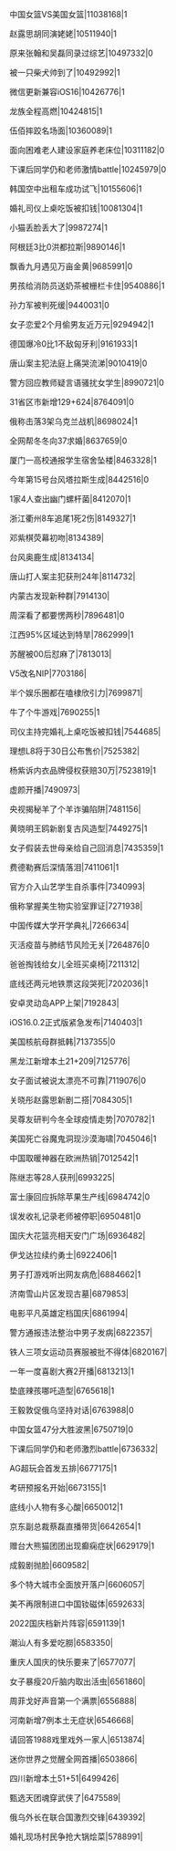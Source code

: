 中国女篮VS美国女篮|11038168|1

赵露思胡同演姥姥|10511940|1

原来张翰和吴磊同录过综艺|10497332|0

被一只柴犬帅到了|10492992|1

微信更新兼容iOS16|10426776|1

龙族全程高燃|10424815|1

伍佰摔跤名场面|10360089|1

面向困难老人建设家庭养老床位|10311182|0

下课后同学仍和老师激情battle|10245979|0

韩国空中出租车成功试飞|10155606|1

婚礼司仪上桌吃饭被扣钱|10081304|1

小猫丢脸丢大了|9987274|1

阿根廷3比0洪都拉斯|9890146|1

飘香九月遇见万亩金黄|9685991|0

男孩给消防员送奶茶被栅栏卡住|9540886|1

孙力军被判死缓|9440031|0

女子恋爱2个月偷男友近万元|9294942|1

德国爆冷0比1不敌匈牙利|9161933|1

唐山案主犯法庭上痛哭流涕|9010419|0

警方回应教师疑言语骚扰女学生|8990721|0

31省区市新增129+624|8764091|0

俄称击落3架乌克兰战机|8698024|1

全网帮冬冬向37求婚|8637659|0

厦门一高校通报学生宿舍坠楼|8463328|1

今年第15号台风塔拉斯生成|8442516|0

1家4人查出幽门螺杆菌|8412070|1

浙江衢州8车追尾1死2伤|8149327|1

邓紫棋荧幕初吻|8134389|

台风奥鹿生成|8134134|

唐山打人案主犯获刑24年|8114732|

内蒙古发现新种群|7914130|

周深看了都要愣两秒|7896481|0

江西95%区域达到特旱|7862999|1

苏醒被00后怼麻了|7813013|

V5改名NIP|7703186|

半个娱乐圈都在嗑棣欣引力|7699871|

牛了个牛游戏|7690255|1

司仪主持完婚礼上桌吃饭被扣钱|7544685|

理想L8将于30日公布售价|7525382|

杨紫诉内衣品牌侵权获赔30万|7523819|1

虚颜开播|7490973|

央视揭秘羊了个羊诈骗陷阱|7481156|

黄晓明王鸥新剧复古风造型|7449275|1

女子假装去世母亲给自己回消息|7435359|1

费德勒赛后深情落泪|7411061|1

官方介入山艺学生自杀事件|7340993|

俄称掌握美生物实验室罪证|7271938|

中国传媒大学开学典礼|7266634|

灭活疫苗与肺结节风险无关|7264876|0

爸爸掏钱给女儿全班买桌椅|7211312|

底线还两元地铁票这段哭死|7202036|1

安卓灵动岛APP上架|7192843|

iOS16.0.2正式版紧急发布|7140403|1

美国核航母群抵韩|7137355|0

黑龙江新增本土21+209|7125776|

女子面试被说太漂亮不可靠|7119076|0

关晓彤赵露思新剧二搭|7084305|1

吴尊友研判今冬全球疫情走势|7070782|1

美国死亡谷魔鬼洞现沙漠海啸|7045046|1

中国取暖神器在欧洲热销|7012542|1

陈继志等28人获刑|6993225|

富士康回应拆除苹果生产线|6984742|0

误发收礼记录老师被停职|6950481|0

国庆大花篮亮相天安门广场|6936482|

伊戈达拉续约勇士|6922406|1

男子打游戏听出网友病危|6884662|1

济南雪山片区发现古墓|6879853|

电影平凡英雄定档国庆|6861994|

警方通报违法整治中男子发病|6822357|

铁人三项女运动员赛服被批不得体|6820167|

一年一度喜剧大赛2开播|6813213|1

垫底辣孩哪吒造型|6765618|1

王毅敦促俄乌坚持对话|6763988|0

中国女篮47分大胜波黑|6750719|0

下课后同学仍和老师激烈battle|6736332|

AG超玩会首发五排|6677175|1

考研预报名开始|6673155|1

底线小人物有多心酸|6650012|1

京东副总裁蔡磊直播带货|6642654|1

赠台大熊猫团团出现癫痫症状|6629179|1

成毅剧抛脸|6609582|

多个特大城市全面放开落户|6606057|

美不再限制进口中国钕磁体|6592633|

2022国庆档新片阵容|6591139|1

潮汕人有多爱吃朥|6583350|

重庆人国庆的快乐要来了|6577077|

女子暴瘦20斤脑内取出活虫|6561860|

周菲戈好声音第一个满票|6556888|

河南新增7例本土无症状|6546668|

请回答1988戏里戏外一家人|6513874|

迷你世界之觉醒全网首播|6503866|

四川新增本土51+51|6499426|

甄选天团魂穿武侠了|6475589|

俄乌外长在联合国激烈交锋|6439392|

婚礼现场村民争抢大锅烩菜|5788991|

